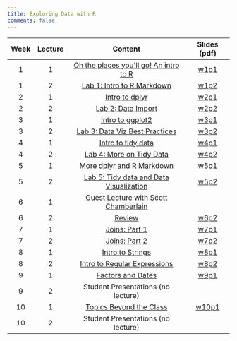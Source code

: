 ```yaml
---
title: Exploring Data with R
comments: false
---
```


|Week| Lecture| Content | Slides (pdf)|
|:--:|:------:|:------------------------:|:-----------:|
| 1  | 1      | [Oh the places you'll go! An intro to R](../slides/w1p1/w1p1/) | [w1p1](../slides/w1p1/w1p1-Intro_r.pdf)
| 1  | 2      | [Lab 1: Intro to R Markdown](../slides/w1p2/w1p2/) | [w1p2](../slides/w1p2/w1p2-Lab1.pdf)
| 2  | 1      | [Intro to dplyr](../slides/w2p1/w2p1/) | [w2p1](../slides/w1p2/w2p1-dplyr.pdf)
| 2  | 2      | [Lab 2: Data Import](../slides/w2p2/w2p2/) | [w2p2](../slides/w2p2/w2p2-data_import.pdf)
| 3  | 1      | [Intro to ggplot2](../slides/w3p1/w3p1/) | [w3p1](../slides/w3p1/w3p1-intro_ggplot2.pdf)
| 3  | 2      | [Lab 3: Data Viz Best Practices](../slides/w3p2/w3p2) | [w3p2](../slides/w3p2/w3p2-data_viz_best_practices.pdf)
| 4  | 1      | [Intro to tidy data](../slides/w4p1/w4p1/) | [w4p1](../slides/w4p1/w4p1-intro_tidy_data.pdf)
| 4  | 2      | [Lab 4: More on Tidy Data](../slides/w4p2/w4p2) | [w4p2](../slides/w4p2/w4p2-more_tidy_data.pdf)
| 5  | 1      | [More dplyr and R Markdown](../slides/w5p1/w5p1/) | [w5p1](../slides/w5p1/w5p1-more_dplyr_rmarkdown.pdf)
| 5  | 2      | [Lab 5: Tidy data and Data Visualization](../slides/w5p2/w5p2/) | [w5p2](../slides/w5p2/w5p2-tidy_plot.pdf)
| 6  | 1      | [Guest Lecture with Scott Chamberlain](https://scotttalks.info/uofo17/#/intro) |
| 6  | 2      | [Review](../slides/w6p2/w6p2/) | [w6p2](../slides/w6p2/w6p2-Review.pdf)
| 7  | 1      | [Joins: Part 1](../slides/w7p1/w7p1/) | [w7p1](../slides/w7p1/w7p1-Joins.pdf)
| 7  | 2      | [Joins: Part 2](../slides/w7p2/w7p2/) | [w7p2](../slides/w7p2/w7p2-more_joins.pdf)
| 8  | 1      | [Intro to Strings](../slides/w8p1/w8p1/) |  [w8p1](../slides/w8p1/w8p1-intro_strings.pdf)
| 8  | 2      | [Intro to Regular Expressions](../slides/w8p2/w8p2/) | [w8p2](../slides/w8p2/w8p2-intro_regex.pdf) 
| 9  | 1      | [Factors and Dates](../slides/w9p1/w9p1/) | [w9p1](../slides/w9p1/w9p1-factors_dates.pdf) 
| 9  | 2      | Student Presentations (no lecture) | 
| 10 | 1      | [Topics Beyond the Class](../slides/w10p1/w10p1/) | [w10p1](../slides/w10p1/w10p1-beyond_class.pdf) 
| 10 | 2      | Student Presentations (no lecture) | 

